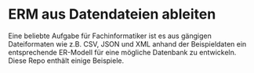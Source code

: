 # ERM aus Datendateien ableiten 
Eine beliebte Aufgabe für Fachinformatiker ist es aus gängigen Dateiformaten wie z.B. CSV, JSON und XML anhand der Beispieldaten ein entsprechende ER-Modell für eine mögliche Datenbank zu entwickeln. Diese Repo enthält einige Beispiele.